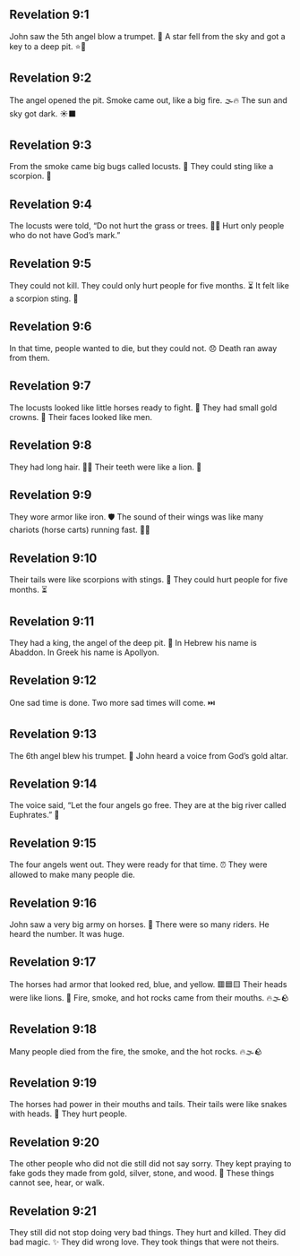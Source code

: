## Revelation 9:1
John saw the 5th angel blow a trumpet. 🎺 A star fell from the sky and got a key to a deep pit. ⭐🔑
## Revelation 9:2
The angel opened the pit. Smoke came out, like a big fire. 🌫️🔥 The sun and sky got dark. ☀️⬛
## Revelation 9:3
From the smoke came big bugs called locusts. 🐛 They could sting like a scorpion. 🦂
## Revelation 9:4
The locusts were told, “Do not hurt the grass or trees. 🌿🌳 Hurt only people who do not have God’s mark.”
## Revelation 9:5
They could not kill. They could only hurt people for five months. ⏳ It felt like a scorpion sting. 🤕
## Revelation 9:6
In that time, people wanted to die, but they could not. 😞 Death ran away from them.
## Revelation 9:7
The locusts looked like little horses ready to fight. 🐎 They had small gold crowns. 👑 Their faces looked like men.
## Revelation 9:8
They had long hair. 💇‍♀️ Their teeth were like a lion. 🦁
## Revelation 9:9
They wore armor like iron. 🛡️ The sound of their wings was like many chariots (horse carts) running fast. 🐎💨
## Revelation 9:10
Their tails were like scorpions with stings. 🦂 They could hurt people for five months. ⏳
## Revelation 9:11
They had a king, the angel of the deep pit. 👑 In Hebrew his name is Abaddon. In Greek his name is Apollyon.
## Revelation 9:12
One sad time is done. Two more sad times will come. ⏭️
## Revelation 9:13
The 6th angel blew his trumpet. 🎺 John heard a voice from God’s gold altar.
## Revelation 9:14
The voice said, “Let the four angels go free. They are at the big river called Euphrates.” 🌊
## Revelation 9:15
The four angels went out. They were ready for that time. ⏰ They were allowed to make many people die.
## Revelation 9:16
John saw a very big army on horses. 🐎 There were so many riders. He heard the number. It was huge.
## Revelation 9:17
The horses had armor that looked red, blue, and yellow. 🟥🟦🟨 Their heads were like lions. 🦁 Fire, smoke, and hot rocks came from their mouths. 🔥🌫️🪨
## Revelation 9:18
Many people died from the fire, the smoke, and the hot rocks. 🔥🌫️🪨
## Revelation 9:19
The horses had power in their mouths and tails. Their tails were like snakes with heads. 🐍 They hurt people.
## Revelation 9:20
The other people who did not die still did not say sorry. They kept praying to fake gods they made from gold, silver, stone, and wood. 🗿 These things cannot see, hear, or walk.
## Revelation 9:21
They still did not stop doing very bad things. They hurt and killed. They did bad magic. ✨ They did wrong love. They took things that were not theirs.
